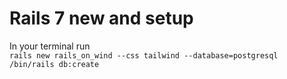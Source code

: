
# Rails 7 new and setup

In your terminal run \
`rails new rails_on_wind --css tailwind --database=postgresql`
`/bin/rails db:create`

